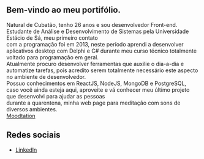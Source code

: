 ## Bem-vindo ao meu portifólio. 

Natural de Cubatão, tenho 26 anos e sou desenvolvedor Front-end. Estudante de Análise e Desenvolvimento de Sistemas pela Universidade Estácio de Sá, meu primeiro contato  
com a programação foi em 2013, neste período aprendi a desenvolver aplicativos desktop com Delphi e C# durante meu curso técnico totalmente voltado para programação em geral.  
Atualmente procuro desenvolver ferramentas que auxilie o dia-a-dia e automatize tarefas, pois acredito serem totalmente necessário este aspecto no ambiente de desenvolvedor.  
Possuo conhecimentos em ReactJS, NodeJS, MongoDB e PostgreSQL, caso você ainda esteja aqui, aproveite e vá conhecer meu último projeto que desenvolvi para ajudar as pessoas  
durante a quarentena, minha web page para meditação com sons de diversos ambientes.  
[Moodtation](https://kevynfg.github.io/moodtation)  



## Redes sociais 
* [LinkedIn](http://linkedin.com.br/in/kevynfg)
